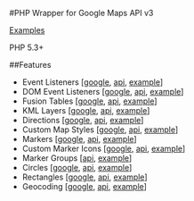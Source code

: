 #PHP Wrapper for Google Maps API v3

[Examples](http://www.galengrover.com/projects/php-google-maps/examples/)

PHP 5.3+

##Features

 - Event Listeners [[google](http://code.google.com/apis/maps/documentation/javascript/reference.html#MapsEventListener), [api](https://github.com/galen/PHP-Google-Maps-API/blob/master/classes/event/EventListener.php), [example](https://github.com/galen/PHP-Google-Maps-API/blob/master/examples/event_listeners.php)]
 - DOM Event Listeners [[google](http://code.google.com/apis/maps/documentation/javascript/reference.html#MapsEventListener), [api](https://github.com/galen/PHP-Google-Maps-API/blob/master/classes/event/DomEventListener.php), [example](https://github.com/galen/PHP-Google-Maps-API/blob/master/examples/event_listeners.php)]
 - Fusion Tables [[google](http://code.google.com/apis/maps/documentation/javascript/reference.html#FusionTablesLayer), [api](https://github.com/galen/PHP-Google-Maps-API/blob/master/classes/layer/FusionTable.php), [example](http://www.galengrover.com/projects/google-maps/examples/fusion_tables.php)]
 - KML Layers [[google](http://code.google.com/apis/maps/documentation/javascript/reference.html#KmlLayer), [api](https://github.com/galen/PHP-Google-Maps-API/blob/master/classes/layer/KmlLayer.php), [example](http://www.galengrover.com/projects/google-maps/examples/fusion_tables.php)]
 - Directions [[google](http://code.google.com/apis/maps/documentation/javascript/reference.html#DirectionsRenderer), [api](https://github.com/galen/PHP-Google-Maps-API/blob/master/classes/overlay/Directions.php), [example](http://www.galengrover.com/projects/google-maps/examples/directions.php)]
 - Custom Map Styles [[google](http://code.google.com/apis/maps/documentation/javascript/maptypes.html#StyledMaps), [api](https://github.com/galen/PHP-Google-Maps-API/blob/master/classes/overlay/MapStyle.php), [example](http://www.galengrover.com/projects/google-maps/examples/map_custom_styles.php)]
 - Markers [[google](http://code.google.com/apis/maps/documentation/javascript/overlays.html#Markers), [api](https://github.com/galen/PHP-Google-Maps-API/blob/master/classes/overlay/Marker.php), [example](http://www.galengrover.com/projects/google-maps/examples/markers_basics.php)]
 - Custom Marker Icons [[google](http://code.google.com/apis/maps/documentation/javascript/overlays.html#Icons), [api](https://github.com/galen/PHP-Google-Maps-API/blob/master/classes/overlay/MarkerIcon.php), [example](http://www.galengrover.com/projects/google-maps/examples/markers_custom_icons.php)]
 - Marker Groups [[api](https://github.com/galen/PHP-Google-Maps-API/blob/master/classes/overlay/MarkerGroup.php), [example](http://www.galengrover.com/projects/google-maps/examples/markers_groups.php)]
 - Circles [[google](http://code.google.com/apis/maps/documentation/javascript/reference.html#Circle), [api](https://github.com/galen/PHP-Google-Maps-API/blob/master/classes/overlay/Circle.php), [example](http://www.galengrover.com/projects/google-maps/examples/shapes.php)]
 - Rectangles [[google](http://code.google.com/apis/maps/documentation/javascript/reference.html#Rectangle), [api](https://github.com/galen/PHP-Google-Maps-API/blob/master/classes/overlay/Rectangle.php), [example](http://www.galengrover.com/projects/google-maps/examples/shapes.php)]
 - Geocoding [[google](http://code.google.com/apis/maps/documentation/geocoding/), [api](https://github.com/galen/PHP-Google-Maps-API/blob/master/classes/service/Geocoder.php), [example](http://www.galengrover.com/projects/google-maps/examples/geocoding.php)]